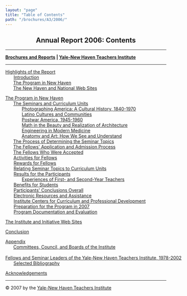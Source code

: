 ```yaml
---
layout: "page"
title: "Table of Contents"
path: "/brochures/A3/2006/"
---
```

<main>
<center>
<h2><b>Annual Report 2006: Contents</b></h2></center>
<hr/>
<b><a href="..\..\">Brochures and Reports</a>
| <a href="..\..\..\">Yale-New Haven Teachers Institute</a></b>
<hr/>
<p><a href="highlights.html">Highlights of the Report</a>
<br/><font color="#FFFFFF" style="visibility:hidden;">____</font><nobr><a href="highlights.html#a">Introduction</a></nobr>
<br/><font color="#FFFFFF" style="visibility:hidden;">____</font><nobr><a href="highlights.html#b">The Program in New Haven</a></nobr>
<br/><font color="#FFFFFF" style="visibility:hidden;">____</font><nobr><a href="highlights.html#c">The New Haven and National Web Sites</a></nobr>
</p><p><a href="programnh.html">The Program in New Haven</a>
<br/><font color="#FFFFFF" style="visibility:hidden;">____</font><nobr><a href="programnh.html#a">The Seminars and Curriculum Units</a></nobr>
<br/><font color="#FFFFFF" style="visibility:hidden;">________</font><nobr><a href="programnh.html#b">Photographing America: A Cultural History, 1840-1970</a></nobr>
<br/><font color="#FFFFFF" style="visibility:hidden;">________</font><nobr><a href="programnh.html#c">Latino Cultures and Communities</a></nobr>
<br/><font color="#FFFFFF" style="visibility:hidden;">________</font><nobr><a href="programnh.html#d">Postwar America, 1945-1960</a></nobr>
<br/><font color="#FFFFFF" style="visibility:hidden;">________</font><nobr><a href="programnh.html#e">Math in the Beauty and Realization of Architecture</a></nobr><br/>
<font color="#FFFFFF" style="visibility:hidden;">________</font><nobr><a href="programnh.html#f">Engineering in Modern Medicine</a></nobr><br/>
<font color="#FFFFFF" style="visibility:hidden;">________</font><nobr><a href="programnh.html#g">Anatomy and Art: How We See and Understand</a></nobr><br/>
<font color="#FFFFFF" style="visibility:hidden;">____</font><nobr><a href="programnh.html#h">The Process of Determining the Seminar Topics</a></nobr>
<br/><font color="#FFFFFF" style="visibility:hidden;">____</font><nobr><a href="programnh.html#i">The Fellows' Application and Admission Process</a></nobr>
<br/><font color="#FFFFFF" style="visibility:hidden;">____</font><nobr><a href="programnh.html#j">The Fellows Who Were Accepted</a></nobr>
<br/><font color="#FFFFFF" style="visibility:hidden;">____</font><nobr><a href="programnh.html#k">Activities for Fellows</a></nobr>
<br/><font color="#FFFFFF" style="visibility:hidden;">____</font><nobr><a href="programnh.html#l">Rewards for Fellows</a></nobr><br/>
<font color="#FFFFFF" style="visibility:hidden;">____</font><nobr><a href="programnh.html#m">Relating Seminar Topics to Curriculum Units</a></nobr><br/>
<font color="#FFFFFF" style="visibility:hidden;">____</font><nobr><a href="programnh.html#n">Results for the Participants</a></nobr><br/>
<font color="#FFFFFF" style="visibility:hidden;">________</font><nobr><a href="programnh.html#o">Experiences of First- and Second-Year Teachers</a></nobr><br/>
<font color="#FFFFFF" style="visibility:hidden;">____</font><nobr><a href="programnh.html#p">Benefits for Students</a></nobr>
<br/><font color="#FFFFFF" style="visibility:hidden;">____</font><nobr><a href="programnh.html#q">Participants' Conclusions Overall</a></nobr>
<br/><font color="#FFFFFF" style="visibility:hidden;">____</font><nobr><a href="programnh.html#r">Electronic Resources and Assistance</a></nobr>
<br/><font color="#FFFFFF" style="visibility:hidden;">____</font><nobr><a href="programnh.html#s">Institute Centers for Curriculum and Professional Development</a></nobr>
<br/><font color="#FFFFFF" style="visibility:hidden;">____</font><nobr><a href="programnh.html#t">Preparation for the Program in 2007</a></nobr><br/>
<font color="#FFFFFF" style="visibility:hidden;">____</font><nobr><a href="programnh.html#u">Program Documentation and Evaluation</a></nobr>
</p><p><a href="institutewebsite.html">The Institute and Initiative Web Sites</a>
</p><p><a href="conclusion.html">Conclusion</a>
</p><p><a href="appendix.html">Appendix</a>
<br/><font color="#FFFFFF" style="visibility:hidden;">____</font><nobr><a href="appendix.html#a">Committees, Council, and Boards of the Institute</a></nobr>
<br/><font color="#FFFFFF" style="visibility:hidden;">____</font><nobr><a href="appendix.html#b">Fellows and Seminar Leaders of the Yale-New Haven Teachers Institute, 1978-2002</a></nobr>
<br/><font color="#FFFFFF" style="visibility:hidden;">____</font><nobr><a href="appendix.html#c">Selected Bibliography</a></nobr>
</p><p><a href="acknowledgements.html">Acknowledgements</a>
<br/>
</p><hr/>© 2007 by the <a href="..\..\..\">Yale-New Haven Teachers Institute</a>
</main>
